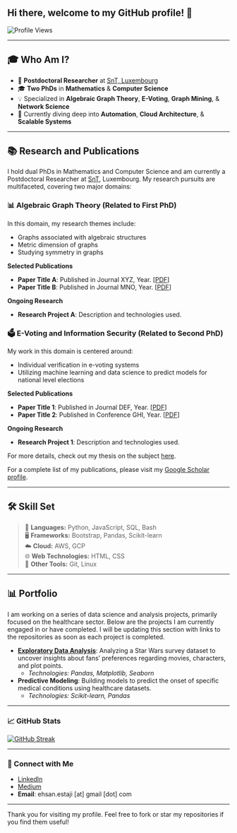 ## Hi there, welcome to my GitHub profile! 👋

![Profile Views](https://komarev.com/ghpvc/?username=your-username)

---


## 🎓 Who Am I?

- 🔬 **Postdoctoral Researcher** at [SnT, Luxembourg](https://www.uni.lu/snt-en/)
- 🎓 **Two PhDs** in **Mathematics** & **Computer Science**
- 💡 Specialized in **Algebraic Graph Theory**, **E-Voting**, **Graph Mining**, & **Network Science**
- 🌱 Currently diving deep into **Automation**, **Cloud Architecture**, & **Scalable Systems**

---

## 📚 Research and Publications

I hold dual PhDs in Mathematics and Computer Science and am currently a Postdoctoral Researcher at [SnT](https://www.uni.lu/snt-en/), Luxembourg. My research pursuits are multifaceted, covering two major domains:

### 📊 Algebraic Graph Theory (Related to First PhD)
In this domain, my research themes include:
- Graphs associated with algebraic structures
- Metric dimension of graphs
- Studying symmetry in graphs

**Selected Publications**
- **Paper Title A**: Published in Journal XYZ, Year. [[PDF](https://link-to-paper.com)]
- **Paper Title B**: Published in Journal MNO, Year. [[PDF](https://link-to-paper.com)]

**Ongoing Research**
- **Research Project A**: Description and technologies used.

### 🗳 E-Voting and Information Security (Related to Second PhD)
My work in this domain is centered around:
- Individual verification in e-voting systems
- Utilizing machine learning and data science to predict models for national level elections

**Selected Publications**
- **Paper Title 1**: Published in Journal DEF, Year. [[PDF](https://link-to-paper.com)]
- **Paper Title 2**: Published in Conference GHI, Year. [[PDF](https://link-to-paper.com)]

**Ongoing Research**
- **Research Project 1**: Description and technologies used.

For more details, check out my thesis on the subject [here](https://orbilu.uni.lu/handle/10993/57126).

For a complete list of my publications, please visit my [Google Scholar profile](https://scholar.google.com/citations?user=nK8EziQAAAAJ&hl=en).

---

## 🛠️ Skill Set


> 📘 **Languages:** Python, JavaScript, SQL, Bash  
> 🖥️ **Frameworks:** Bootstrap, Pandas, Scikit-learn  
> ☁️ **Cloud:** AWS, GCP  
> 🌐 **Web Technologies:** HTML, CSS  
> 🔧 **Other Tools:** Git, Linux  

---

## 📊 Portfolio

I am working on a series of data science and analysis projects, primarily focused on the healthcare sector. Below are the projects I am currently engaged in or have completed. I will be updating this section with links to the repositories as soon as each project is completed.

- **[Exploratory Data Analysis](https://github.com/ehsanestaji/Exploratory-Data-Analysis-EDA)**: Analyzing a Star Wars survey dataset to uncover insights about fans’ preferences regarding movies, characters, and plot points.
  - _Technologies: Pandas, Matplotlib, Seaborn_
- **Predictive Modeling**: Building models to predict the onset of specific medical conditions using healthcare datasets.
  - _Technologies: Scikit-learn, Pandas_

---

### 📈 GitHub Stats

[![GitHub Streak](http://github-readme-streak-stats.herokuapp.com?user=ehsanestaji&theme=dark&background=000000)](https://git.io/streak-stats)


---

### 🤝 Connect with Me

- [LinkedIn](https://www.linkedin.com/in/eestaji/)
- [Medium](https://medium.com/@ehsan.estaji)
- **Email**: ehsan.estaji [at] gmail [dot] com

---

Thank you for visiting my profile. Feel free to fork or star my repositories if you find them useful! 
